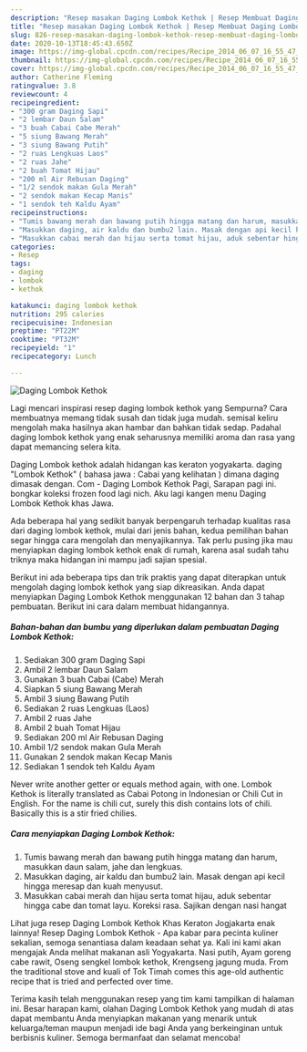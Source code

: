 ```yaml
---
description: "Resep masakan Daging Lombok Kethok | Resep Membuat Daging Lombok Kethok Yang Bisa Manjain Lidah"
title: "Resep masakan Daging Lombok Kethok | Resep Membuat Daging Lombok Kethok Yang Bisa Manjain Lidah"
slug: 826-resep-masakan-daging-lombok-kethok-resep-membuat-daging-lombok-kethok-yang-bisa-manjain-lidah
date: 2020-10-13T18:45:43.650Z
image: https://img-global.cpcdn.com/recipes/Recipe_2014_06_07_16_55_47_335_c86a56_original_20140603_031339/751x532cq70/daging-lombok-kethok-foto-resep-utama.jpg
thumbnail: https://img-global.cpcdn.com/recipes/Recipe_2014_06_07_16_55_47_335_c86a56_original_20140603_031339/751x532cq70/daging-lombok-kethok-foto-resep-utama.jpg
cover: https://img-global.cpcdn.com/recipes/Recipe_2014_06_07_16_55_47_335_c86a56_original_20140603_031339/751x532cq70/daging-lombok-kethok-foto-resep-utama.jpg
author: Catherine Fleming
ratingvalue: 3.8
reviewcount: 4
recipeingredient:
- "300 gram Daging Sapi"
- "2 lembar Daun Salam"
- "3 buah Cabai Cabe Merah"
- "5 siung Bawang Merah"
- "3 siung Bawang Putih"
- "2 ruas Lengkuas Laos"
- "2 ruas Jahe"
- "2 buah Tomat Hijau"
- "200 ml Air Rebusan Daging"
- "1/2 sendok makan Gula Merah"
- "2 sendok makan Kecap Manis"
- "1 sendok teh Kaldu Ayam"
recipeinstructions:
- "Tumis bawang merah dan bawang putih hingga matang dan harum, masukkan daun salam, jahe dan lengkuas."
- "Masukkan daging, air kaldu dan bumbu2 lain. Masak dengan api kecil hingga meresap dan kuah menyusut."
- "Masukkan cabai merah dan hijau serta tomat hijau, aduk sebentar hingga cabe dan tomat layu. Koreksi rasa. Sajikan dengan nasi hangat"
categories:
- Resep
tags:
- daging
- lombok
- kethok

katakunci: daging lombok kethok 
nutrition: 295 calories
recipecuisine: Indonesian
preptime: "PT22M"
cooktime: "PT32M"
recipeyield: "1"
recipecategory: Lunch

---
```



![Daging Lombok Kethok](https://img-global.cpcdn.com/recipes/Recipe_2014_06_07_16_55_47_335_c86a56_original_20140603_031339/751x532cq70/daging-lombok-kethok-foto-resep-utama.jpg)

Lagi mencari inspirasi resep daging lombok kethok yang Sempurna? Cara membuatnya memang tidak susah dan tidak juga mudah. semisal keliru mengolah maka hasilnya akan hambar dan bahkan tidak sedap. Padahal daging lombok kethok yang enak seharusnya memiliki aroma dan rasa yang dapat memancing selera kita.

Daging Lombok kethok adalah hidangan kas keraton yogyakarta. daging &#34;Lombok Kethok&#34; ( bahasa jawa : Cabai yang kelihatan ) dimana daging dimasak dengan. Com - Daging Lombok Kethok Pagi, Sarapan pagi ini. bongkar koleksi frozen food lagi nich. Aku lagi kangen menu Daging Lombok Kethok khas Jawa.

Ada beberapa hal yang sedikit banyak berpengaruh terhadap kualitas rasa dari daging lombok kethok, mulai dari jenis bahan, kedua pemilihan bahan segar hingga cara mengolah dan menyajikannya. Tak perlu pusing jika mau menyiapkan daging lombok kethok enak di rumah, karena asal sudah tahu triknya maka hidangan ini mampu jadi sajian spesial.


Berikut ini ada beberapa tips dan trik praktis yang dapat diterapkan untuk mengolah daging lombok kethok yang siap dikreasikan. Anda dapat menyiapkan Daging Lombok Kethok menggunakan 12 bahan dan 3 tahap pembuatan. Berikut ini cara dalam membuat hidangannya.

<!--inarticleads1-->

##### Bahan-bahan dan bumbu yang diperlukan dalam pembuatan Daging Lombok Kethok:

1. Sediakan 300 gram Daging Sapi
1. Ambil 2 lembar Daun Salam
1. Gunakan 3 buah Cabai (Cabe) Merah
1. Siapkan 5 siung Bawang Merah
1. Ambil 3 siung Bawang Putih
1. Sediakan 2 ruas Lengkuas (Laos)
1. Ambil 2 ruas Jahe
1. Ambil 2 buah Tomat Hijau
1. Sediakan 200 ml Air Rebusan Daging
1. Ambil 1/2 sendok makan Gula Merah
1. Gunakan 2 sendok makan Kecap Manis
1. Sediakan 1 sendok teh Kaldu Ayam


Never write another getter or equals method again, with one. Lombok Kethok is literally translated as Cabai Potong in Indonesian or Chili Cut in English. For the name is chili cut, surely this dish contains lots of chili. Basically this is a stir fried chilies. 

<!--inarticleads2-->

##### Cara menyiapkan Daging Lombok Kethok:

1. Tumis bawang merah dan bawang putih hingga matang dan harum, masukkan daun salam, jahe dan lengkuas.
1. Masukkan daging, air kaldu dan bumbu2 lain. Masak dengan api kecil hingga meresap dan kuah menyusut.
1. Masukkan cabai merah dan hijau serta tomat hijau, aduk sebentar hingga cabe dan tomat layu. Koreksi rasa. Sajikan dengan nasi hangat


Lihat juga resep Daging Lombok Kethok Khas Keraton Jogjakarta enak lainnya! Resep Daging Lombok Kethok - Apa kabar para pecinta kuliner sekalian, semoga senantiasa dalam keadaan sehat ya. Kali ini kami akan mengajak Anda melihat makanan asli Yogyakarta. Nasi putih, Ayam goreng cabe rawit, Oseng sengkel lombok kethok, Krengseng jagung muda. From the traditional stove and kuali of Tok Timah comes this age-old authentic recipe that is tried and perfected over time. 

Terima kasih telah menggunakan resep yang tim kami tampilkan di halaman ini. Besar harapan kami, olahan Daging Lombok Kethok yang mudah di atas dapat membantu Anda menyiapkan makanan yang menarik untuk keluarga/teman maupun menjadi ide bagi Anda yang berkeinginan untuk berbisnis kuliner. Semoga bermanfaat dan selamat mencoba!
